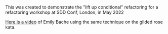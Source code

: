 This was created to demonstrate the "lift up conditional" refactoring for a refactoring workshop at SDD Conf, London, in May 2022

[Here is a video](https://www.youtube.com/watch?v=OJmg9aMxPDI) of Emily Bache using the same technique on the gilded rose kata.



